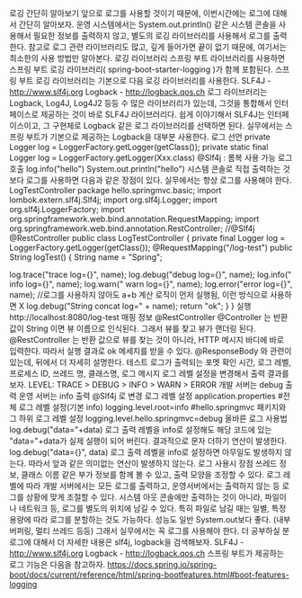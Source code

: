 
로깅 간단히 알아보기
앞으로 로그를 사용할 것이기 때문에, 이번시간에는 로그에 대해서 간단히 알아보자.
운영 시스템에서는 System.out.println() 같은 시스템 콘솔을 사용해서 필요한 정보를 출력하지 않고,
별도의 로깅 라이브러리를 사용해서 로그를 출력한다.
참고로 로그 관련 라이브러리도 많고, 깊게 들어가면 끝이 없기 때문에, 여기서는 최소한의 사용 방법만
알아본다.
로깅 라이브러리
스프링 부트 라이브러리를 사용하면 스프링 부트 로깅 라이브러리( spring-boot-starter-logging )가
함께 포함된다.
스프링 부트 로깅 라이브러리는 기본으로 다음 로깅 라이브러리를 사용한다.
SLF4J - http://www.slf4j.org
Logback - http://logback.qos.ch
로그 라이브러리는 Logback, Log4J, Log4J2 등등 수 많은 라이브러리가 있는데, 그것을 통합해서
인터페이스로 제공하는 것이 바로 SLF4J 라이브러리다.
쉽게 이야기해서 SLF4J는 인터페이스이고, 그 구현체로 Logback 같은 로그 라이브러리를 선택하면 된다.
실무에서는 스프링 부트가 기본으로 제공하는 Logback을 대부분 사용한다.
로그 선언
private Logger log = LoggerFactory.getLogger(getClass());
private static final Logger log = LoggerFactory.getLogger(Xxx.class)
@Slf4j : 롬복 사용 가능
로그 호출
log.info("hello")
System.out.println("hello")
시스템 콘솔로 직접 출력하는 것 보다 로그를 사용하면 다음과 같은 장점이 있다. 실무에서는 항상 로그를
사용해야 한다.
LogTestController
package hello.springmvc.basic;
import lombok.extern.slf4j.Slf4j;
import org.slf4j.Logger;
import org.slf4j.LoggerFactory;
import org.springframework.web.bind.annotation.RequestMapping;
import org.springframework.web.bind.annotation.RestController;
//@Slf4j
@RestController
public class LogTestController {
 private final Logger log = LoggerFactory.getLogger(getClass());
 @RequestMapping("/log-test")
 public String logTest() {
 String name = "Spring";

 log.trace("trace log={}", name);
 log.debug("debug log={}", name);
 log.info(" info log={}", name);
 log.warn(" warn log={}", name);
 log.error("error log={}", name);
 //로그를 사용하지 않아도 a+b 계산 로직이 먼저 실행됨, 이런 방식으로 사용하면 X
 log.debug("String concat log=" + name);
 return "ok";
 }
}
실행
http://localhost:8080/log-test
매핑 정보
@RestController
@Controller 는 반환 값이 String 이면 뷰 이름으로 인식된다. 그래서 뷰를 찾고 뷰가 랜더링 된다.
@RestController 는 반환 값으로 뷰를 찾는 것이 아니라, HTTP 메시지 바디에 바로 입력한다.
따라서 실행 결과로 ok 메세지를 받을 수 있다. @ResponseBody 와 관련이 있는데, 뒤에서 더 자세히
설명한다.
테스트
로그가 출력되는 포멧 확인
시간, 로그 레벨, 프로세스 ID, 쓰레드 명, 클래스명, 로그 메시지
로그 레벨 설정을 변경해서 출력 결과를 보자.
LEVEL: TRACE > DEBUG > INFO > WARN > ERROR
개발 서버는 debug 출력
운영 서버는 info 출력
@Slf4j 로 변경
로그 레벨 설정
application.properties
#전체 로그 레벨 설정(기본 info)
logging.level.root=info
#hello.springmvc 패키지와 그 하위 로그 레벨 설정
logging.level.hello.springmvc=debug
올바른 로그 사용법
log.debug("data="+data)
로그 출력 레벨을 info로 설정해도 해당 코드에 있는 "data="+data가 실제 실행이 되어 버린다.
결과적으로 문자 더하기 연산이 발생한다.
log.debug("data={}", data)
로그 출력 레벨을 info로 설정하면 아무일도 발생하지 않는다. 따라서 앞과 같은 의미없는 연산이
발생하지 않는다.
로그 사용시 장점
쓰레드 정보, 클래스 이름 같은 부가 정보를 함께 볼 수 있고, 출력 모양을 조정할 수 있다.
로그 레벨에 따라 개발 서버에서는 모든 로그를 출력하고, 운영서버에서는 출력하지 않는 등 로그를 상황에
맞게 조절할 수 있다.
시스템 아웃 콘솔에만 출력하는 것이 아니라, 파일이나 네트워크 등, 로그를 별도의 위치에 남길 수 있다.
특히 파일로 남길 때는 일별, 특정 용량에 따라 로그를 분할하는 것도 가능하다.
성능도 일반 System.out보다 좋다. (내부 버퍼링, 멀티 쓰레드 등등) 그래서 실무에서는 꼭 로그를
사용해야 한다.
더 공부하실 분
로그에 대해서 더 자세한 내용은 slf4j, logback을 검색해보자.
SLF4J - http://www.slf4j.org
Logback - http://logback.qos.ch
스프링 부트가 제공하는 로그 기능은 다음을 참고하자.
https://docs.spring.io/spring-boot/docs/current/reference/html/spring-bootfeatures.html#boot-features-logging
